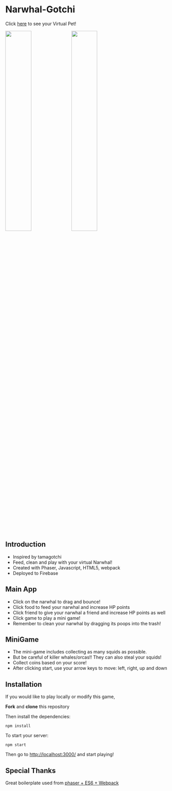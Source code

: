 # Narwhal-Gotchi
Click <a href="https://narwhal-gotchi.web.app/">here</a> to see your Virtual Pet! 

<img src="https://user-images.githubusercontent.com/62160389/86038633-36823480-ba0f-11ea-833d-bc7c3e49a9c5.png" height="40%" width="40%"> <img src="https://user-images.githubusercontent.com/62160389/86038815-82cd7480-ba0f-11ea-9ae0-631ce354cb69.png" height="40%" width="40%">

## Introduction 

- Inspired by tamagotchi
- Feed, clean and play with your virtual Narwhal! 
- Created with Phaser, Javascript, HTML5, webpack
- Deployed to Firebase 

## Main App 

- Click on the narwhal to drag and bounce!
- Click food to feed your narwhal and increase HP points
- Click friend to give your narwhal a friend and increase HP points as well
- Click game to play a mini game! 
- Remember to clean your narwhal by dragging its poops into the trash! 

## MiniGame 

- The mini-game includes collecting as many squids as possible.
- But be careful of killer whales/orcas!! They can also steal your squids!
- Collect coins based on your score!
- After clicking start, use your arrow keys to move: left, right, up and down

## Installation 

If you would like to play locally or modify this game, 

<strong>Fork</strong> and <strong>clone</strong> this repository

Then install the dependencies: 

``` 
npm install 
```

To start your server:

``` 
npm start 
```

Then go to <a href="http://localhost:3000/">http://localhost:3000/<a> and start playing!
  
## Special Thanks 

Great boilerplate used from <a href="https://github.com/lean/phaser-es6-webpack"> phaser + ES6 + Webpack </a>
